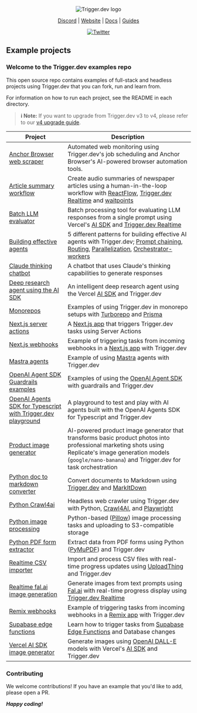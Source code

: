 <div align="center">
<picture>
  <source media="(prefers-color-scheme: dark)" srcset="https://imagedelivery.net/3TbraffuDZ4aEf8KWOmI_w/a45d1fa2-0ae8-4a39-4409-f4f934bfae00/public">
  <source media="(prefers-color-scheme: light)" srcset="https://imagedelivery.net/3TbraffuDZ4aEf8KWOmI_w/3f5ad4c1-c4c8-4277-b622-290e7f37bd00/public">
  <img alt="Trigger.dev logo" src="https://imagedelivery.net/3TbraffuDZ4aEf8KWOmI_w/a45d1fa2-0ae8-4a39-4409-f4f934bfae00/public">
</picture>

[Discord](https://trigger.dev/discord) | [Website](https://trigger.dev) | [Docs](https://trigger.dev/docs) | [Guides](https://trigger.dev/docs/guides)

[![Twitter](https://img.shields.io/twitter/url/https/twitter.com/triggerdotdev.svg?style=social&label=Follow%20%40trigger.dev)](https://twitter.com/triggerdotdev)

</div>

## Example projects

### Welcome to the Trigger.dev examples repo

This open source repo contains examples of full-stack and headless projects using Trigger.dev that you can fork, run and learn from.

For information on how to run each project, see the README in each directory.

> **ℹ️ Note:** If you want to upgrade from Trigger.dev v3 to v4, please refer to our [v4 upgrade guide](https://trigger.dev/docs/migrating-from-v3).

| Project                                                                                                    | Description                                                                                                                                                                                                                                                                                                                                                                                                                          |
| ---------------------------------------------------------------------------------------------------------- | ------------------------------------------------------------------------------------------------------------------------------------------------------------------------------------------------------------------------------------------------------------------------------------------------------------------------------------------------------------------------------------------------------------------------------------ |
| [Anchor Browser web scraper](/anchor-browser-web-scraper)                                                  | Automated web monitoring using Trigger.dev's job scheduling and Anchor Browser's AI-powered browser automation tools.                                                                                                                                                                                                                                                                                                                |
| [Article summary workflow](/article-summary-workflow)                                                      | Create audio summaries of newspaper articles using a human-in-the-loop workflow with [ReactFlow](https://reactflow.dev/), [Trigger.dev Realtime](https://trigger.dev/docs/realtime/overview) and [waitpoints](https://trigger.dev/blog/v4-beta-launch#waitpoints)                                                                                                                                                                    |
| [Batch LLM evaluator](/batch-llm-evaluator)                                                                | Batch processing tool for evaluating LLM responses from a single prompt using Vercel's [AI SDK](https://sdk.vercel.ai/docs/introduction) and [Trigger.dev Realtime](https://trigger.dev/docs/realtime/overview)                                                                                                                                                                                                                      |
| [Building effective agents](/building-effective-agents)                                                    | 5 different patterns for building effective AI agents with Trigger.dev; [Prompt chaining](/building-effective-agents/src/trigger/trigger/translate-copy.ts), [Routing](/building-effective-agents/src/trigger/trigger/routing-questions.ts), [Parallelization](/building-effective-agents/src/trigger/trigger/parallel-llm-calls.ts), [Orchestrator-workers](/building-effective-agents/src/trigger/trigger/orchestrator-workers.ts) |
| [Claude thinking chatbot](/claude-thinking-chatbot)                                                        | A chatbot that uses Claude's thinking capabilities to generate responses                                                                                                                                                                                                                                                                                                                                                             |
| [Deep research agent using the AI SDK](/vercel-ai-sdk-deep-research-agent/)                                | An intelligent deep research agent using the Vercel [AI SDK](https://sdk.vercel.ai/docs/introduction) and Trigger.dev                                                                                                                                                                                                                                                                                                                |
| [Monorepos](/monorepos)                                                                                    | Examples of using Trigger.dev in monorepo setups with [Turborepo](https://turbo.build/) and [Prisma](https://www.prisma.io/)                                                                                                                                                                                                                                                                                                         |
| [Next.js server actions](/nextjs-server-actions)                                                           | A [Next.js app](https://nextjs.org/) that triggers Trigger.dev tasks using Server Actions                                                                                                                                                                                                                                                                                                                                            |
| [Next.js webhooks](/nextjs-webhooks)                                                                       | Example of triggering tasks from incoming webhooks in a [Next.js app](https://nextjs.org/) with Trigger.dev                                                                                                                                                                                                                                                                                                                          |
| [Mastra agents](/mastra-agents)                                                                            | Example of using [Mastra](https://github.com/mastra-ai/mastra) agents with Trigger.dev                                                                                                                                                                                                                                                                                                                                               |
| [OpenAI Agent SDK Guardrails examples](/openai-agent-sdk-guardrails-examples)                              | Examples of using the [OpenAI Agent SDK](https://openai.github.io/openai-agents-python/) with guardrails and Trigger.dev                                                                                                                                                                                                                                                                                                             |
| [OpenAI Agents SDK for Typescript with Trigger.dev playground](/openai-agents-sdk-with-trigger-playground) | A playground to test and play with AI agents built with the OpenAI Agents SDK for Typescript and Trigger.dev                                                                                                                                                                                                                                                                                                                         |
| [Product image generator](/product-image-generator)                                                        | AI-powered product image generator that transforms basic product photos into professional marketing shots using Replicate's image generation models (`google/nano-banana`) and Trigger.dev for task orchestration                                                                                                                                                                                                                    |
| [Python doc to markdown converter](/python-doc-to-markdown-converter)                                      | Convert documents to Markdown using [Trigger.dev](https://trigger.dev) and [MarkItDown](https://github.com/microsoft/markitdown)                                                                                                                                                                                                                                                                                                     |
| [Python Crawl4ai](/python-crawl4ai)                                                                        | Headless web crawler using Trigger.dev with Python, [Crawl4AI](https://github.com/triggerdotdev/examples/tree/main/python-crawl4ai), and [Playwright](https://playwright.dev/)                                                                                                                                                                                                                                                       |
| [Python image processing](/python-image-processing)                                                        | Python-based ([Pillow](https://pillow.readthedocs.io/en/stable/)) image processing tasks and uploading to S3-compatible storage                                                                                                                                                                                                                                                                                                      |
| [Python PDF form extractor](/python-pdf-form-extractor)                                                    | Extract data from PDF forms using Python ([PyMuPDF](https://pypi.org/project/PyMuPDF/)) and Trigger.dev                                                                                                                                                                                                                                                                                                                              |
| [Realtime CSV importer](/realtime-csv-importer)                                                            | Import and process CSV files with real-time progress updates using [UploadThing](https://uploadthing.com/) and Trigger.dev                                                                                                                                                                                                                                                                                                           |
| [Realtime fal.ai image generation](/realtime-fal-ai-image-generation)                                      | Generate images from text prompts using [Fal.ai](https://fal.ai/) with real-time progress display using [Trigger.dev Realtime](https://trigger.dev/docs/realtime/overview)                                                                                                                                                                                                                                                           |
| [Remix webhooks](/remix-webhooks)                                                                          | Example of triggering tasks from incoming webhooks in a [Remix app](https://remix.run/) with Trigger.dev                                                                                                                                                                                                                                                                                                                             |
| [Supabase edge functions](/supabase-edge-functions)                                                        | Learn how to trigger tasks from [Supabase Edge Functions](https://supabase.com/docs/guides/functions) and Database changes                                                                                                                                                                                                                                                                                                           |
| [Vercel AI SDK image generator](/vercel-ai-sdk-image-generator)                                            | Generate images using [OpenAI DALL-E](https://openai.com/dall-e) models with Vercel's [AI SDK](https://sdk.vercel.ai/docs/introduction) and Trigger.dev                                                                                                                                                                                                                                                                              |

### Contributing

We welcome contributions! If you have an example that you'd like to add, please open a PR.

**_Happy coding!_**
